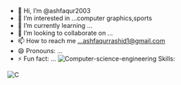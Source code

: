 - 👋 Hi, I’m @ashfaqur2003
- 👀 I’m interested in ...computer graphics,sports
- 🌱 I’m currently learning ...
- 💞️ I’m looking to collaborate on ...
- 📫 How to reach me ...ashfaqurrashid1@gmail.com
- 😄 Pronouns: ...
- ⚡ Fun fact: ...
![Computer-science-engineering](https://github.com/ashfaqur-rashidmo/ashfaqur-rashidmo/assets/135977170/f38db8bb-a274-4df3-87a8-9eaaa042b717)
Skills:


![C](https://github.com/ashfaqur-rashidmo/ashfaqur-rashidmo/assets/135977170/0d4c15a2-5258-451b-8911-ad6e6ca7fbdd)

<!---
ashfaqur-rashidmo/ashfaqur-rashidmo is a ✨ special ✨ repository because its `README.md` (this file) appears on your GitHub profile.
You can click the Preview link to take a look at your changes.
--->
